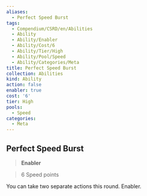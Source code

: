 ```yaml
---
aliases:
  - Perfect Speed Burst
tags:
  - Compendium/CSRD/en/Abilities
  - Ability
  - Ability/Enabler
  - Ability/Cost/6
  - Ability/Tier/High
  - Ability/Pool/Speed
  - Ability/Categories/Meta
title: Perfect Speed Burst
collection: Abilities
kind: Ability
action: false
enabler: true
cost: '6'
tier: High
pools:
  - Speed
categories:
  - Meta
---
```

## Perfect Speed Burst    
>**Enabler**    
>6 Speed points  
    
You can take two separate actions this round. Enabler.